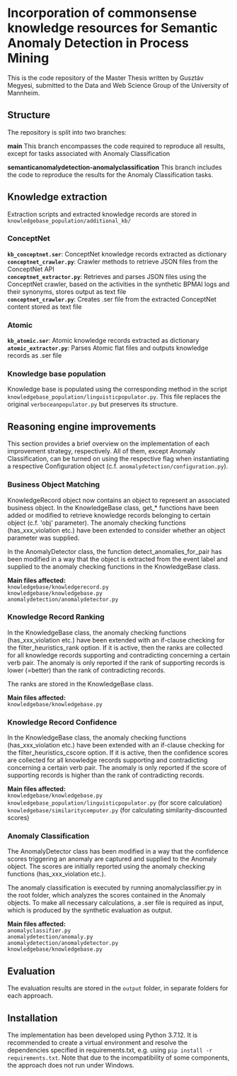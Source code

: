 # Incorporation of commonsense knowledge resources for Semantic Anomaly Detection in Process Mining

This is the code repository of the Master Thesis written by Gusztáv Megyesi, submitted to the Data and Web Science Group of the University of Mannheim.

## Structure

The repository is split into two branches:

<b>main</b> This branch encompasses the code required to reproduce all results, except for tasks associated with Anomaly Classification

<b>semanticanomalydetection-anomalyclassification</b> This branch includes the code to reproduce the results for the Anomaly Classification tasks.

## Knowledge extraction

Extraction scripts and extracted knowledge records are stored in `knowledgebase_population/additional_kb/`

### ConceptNet

<b>`kb_conceptnet.ser`</b>: ConceptNet knowledge records extracted as dictionary
<b>`conceptnet_crawler.py`</b>: Crawler methods to retrieve JSON files from the ConceptNet API<br>
<b>`conceptnet_extractor.py`</b>: Retrieves and parses JSON files using the ConceptNet crawler, based on the activities in the synthetic BPMAI logs and their synonyms, stores output as text file<br>
<b>`conceptnet_crawler.py`</b>: Creates .ser file from the extracted ConceptNet content stored as text file<br>

### Atomic

<b>`kb_atomic.ser`</b>: Atomic knowledge records extracted as dictionary<br>
<b>`atomic_extractor.py`</b>: Parses Atomic flat files and outputs knowledge records as .ser file

### Knowledge base population

Knowledge base is populated using the corresponding method in the script `knowledgebase_population/linguisticpopulator.py`. This file replaces the original `verboceanpopulator.py` but preserves its structure.

## Reasoning engine improvements

This section provides a brief overview on the implementation of each improvement strategy, respectively. All of them, except Anomaly Classification, can be turned on using the respective flag when instantiating a respective Configuration object (c.f. `anomalydetection/configuration.py`).

### Business Object Matching

KnowledgeRecord object now contains an object to represent an associated business object. In the KnowledgeBase class, get_* functions have been added or modified to retrieve knowledge records belonging to certain object (c.f. 'obj' parameter). The anomaly checking functions (has_xxx_violation etc.) have been extended to consider whether an object parameter was supplied.

In the AnomalyDetector class, the function detect_anomalies_for_pair has been modified in a way that the object is extracted from the event label and supplied to the anomaly checking functions in the KnowledgeBase class.

<b>Main files affected:</b><br>
`knowledgebase/knowledgerecord.py`<br>
`knowledgebase/knowledgebase.py`<br>
`anomalydetection/anomalydetector.py`

### Knowledge Record Ranking

In the KnowledgeBase class, the anomaly checking functions (has_xxx_violation etc.) have been extended with an if-clause checking for the filter_heuristics_rank option. If it is active, then the ranks are collected for all knowledge records supporting and contradicting concerning a certain verb pair. The anomaly is only reported if the rank of supporting records is lower (=better) than the rank of contradicting records.

The ranks are stored in the KnowledgeBase class.

<b>Main files affected:</b><br>
`knowledgebase/knowledgebase.py`<br>

### Knowledge Record Confidence

In the KnowledgeBase class, the anomaly checking functions (has_xxx_violation etc.) have been extended with an if-clause checking for the filter_heuristics_cscore option. If it is active, then the confidence scores are collected for all knowledge records supporting and contradicting concerning a certain verb pair. The anomaly is only reported if the score of supporting records is higher than the rank of contradicting records.

<b>Main files affected:</b><br>
`knowledgebase/knowledgebase.py`<br>
`knowledgebase_population/linguisticpopulator.py` (for score calculation)
`knowledgebase/similaritycomputer.py` (for calculating similarity-discounted scores)

### Anomaly Classification

The AnomalyDetector class has been modified in a way that the confidence scores triggering an anomaly are captured and supplied to the Anomaly object. The scores are initially reported using the anomaly checking functions (has_xxx_violation etc.).

The anomaly classification is executed by running anomalyclassifier.py in the root folder, which analyzes the scores contained in the Anomaly objects. To make all necessary calculations, a .ser file is required as input, which is produced by the synthetic evaluation as output.

<b>Main files affected:</b><br>
`anomalyclassifier.py`<br>
`anomalydetection/anomaly.py`<br>
`anomalydetection/anomalydetector.py`<br>
`knowledgebase/knowledgebase.py`<br>

## Evaluation

The evaluation results are stored in the `output` folder, in separate folders for each approach.


## Installation

The implementation has been developed using Python 3.7.12. It is recommended to create a virtual environment and resolve the dependencies specified in requirements.txt, e.g. using `pip install -r requirements.txt`. Note that due to the incompatibility of some components, the approach does not run under Windows.
